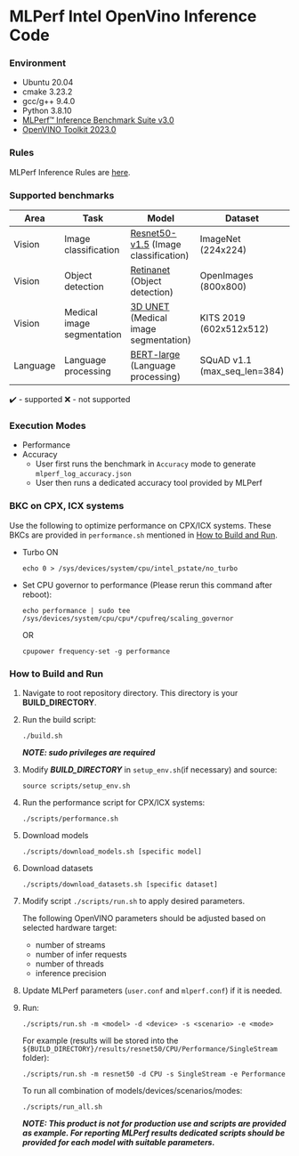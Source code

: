 # MLPerf Intel OpenVino Inference Code

### Environment
*  Ubuntu 20.04
*  cmake 3.23.2
*  gcc/g++ 9.4.0
*  Python 3.8.10
*  [MLPerf™ Inference Benchmark Suite v3.0](https://github.com/mlcommons/inference/tree/v3.0)
*  [OpenVINO Toolkit 2023.0](https://github.com/openvinotoolkit/openvino/tree/releases/2023/0)

### Rules
MLPerf Inference Rules are [here](https://github.com/mlcommons/inference_policies/blob/master/inference_rules.adoc).

### Supported benchmarks

| Area     | Task                       | Model                                                                      | Dataset                      | SingleStream       | MultiStream        | Server             | Offline            |
|----------|----------------------------|----------------------------------------------------------------------------|------------------------------|--------------------|--------------------|--------------------|--------------------|
| Vision   | Image classification       | [Resnet50-v1.5](https://zenodo.org/record/4735647/) (Image classification) | ImageNet (224x224)           | :heavy_check_mark: | :heavy_check_mark: | :heavy_check_mark: | :heavy_check_mark: |
| Vision   | Object detection           | [Retinanet](https://zenodo.org/record/6605272) (Object detection)          | OpenImages (800x800)         | :heavy_check_mark: | :heavy_check_mark: | :heavy_check_mark: | :heavy_check_mark: |
| Vision   | Medical image segmentation | [3D UNET](https://zenodo.org/record/5597155) (Medical image segmentation)  | KITS 2019 (602x512x512)      | :heavy_check_mark: | :x:                | :x:                | :heavy_check_mark: |
| Language | Language processing        | [BERT-large](https://zenodo.org/record/3733910) (Language processing)      | SQuAD v1.1 (max_seq_len=384) | :heavy_check_mark: | :heavy_check_mark: | :heavy_check_mark: | :heavy_check_mark: |

:heavy_check_mark:  - supported
:x: - not supported

### Execution Modes
*  Performance
*  Accuracy
    + User first runs the benchmark in ```Accuracy``` mode to generate ```mlperf_log_accuracy.json```
    + User then runs a dedicated accuracy tool provided by MLPerf

### BKC on CPX, ICX systems
Use the following to optimize performance on CPX/ICX systems.  These BKCs are provided in `performance.sh` mentioned in [How to Build and Run](#how-to-build-and-run).
 - Turbo ON
   ```
   echo 0 > /sys/devices/system/cpu/intel_pstate/no_turbo
   ```
 - Set CPU governor to performance (Please rerun this command after reboot):
    ```
    echo performance | sudo tee /sys/devices/system/cpu/cpu*/cpufreq/scaling_governor
    ```
    OR
    ```
    cpupower frequency-set -g performance
    ```

### How to Build and Run
1. Navigate to root repository directory. This directory is your **BUILD_DIRECTORY**.
2. Run the build script:
   ```
   ./build.sh
   ```
   ***NOTE: sudo privileges are required***
3. Modify ***BUILD_DIRECTORY*** in ```setup_env.sh```(if necessary) and source:
    ```
    source scripts/setup_env.sh
    ```
4. Run the performance script for CPX/ICX systems:
   ```
   ./scripts/performance.sh
   ```
5. Download models
    ```
    ./scripts/download_models.sh [specific model]
    ```
6. Download datasets
   ```
   ./scripts/download_datasets.sh [specific dataset]
   ```
7. Modify script ```./scripts/run.sh``` to apply desired parameters.

   The following OpenVINO parameters should be adjusted based on selected hardware target:
   * number of streams
   * number of infer requests
   * number of threads
   * inference precision
8. Update MLPerf parameters (`user.conf` and `mlperf.conf`) if it is needed.
9. Run:
    ```
    ./scripts/run.sh -m <model> -d <device> -s <scenario> -e <mode>
    ```
    For example (results will be stored into the `${BUILD_DIRECTORY}/results/resnet50/CPU/Performance/SingleStream` folder):
    ```
    ./scripts/run.sh -m resnet50 -d CPU -s SingleStream -e Performance
    ```
   To run all combination of models/devices/scenarios/modes:
    ```
    ./scripts/run_all.sh
    ```
    ***NOTE: This product is not for production use and scripts are provided as example. For reporting MLPerf results dedicated scripts should be provided for each model with suitable parameters.***
